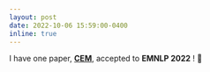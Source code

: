 ```yaml
---
layout: post
date: 2022-10-06 15:59:00-0400
inline: true
---
```


I have one paper, <strong>[CEM](https://dedekinds.github.io/)</strong>,
 accepted to <b>EMNLP 2022</b> ! 🚀
